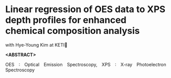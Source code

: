 # Linear regression of OES data to XPS depth profiles for enhanced chemical composition analysis 

with Hye-Young Kim at KETI🙌

**&lt;ABSTRACT&gt;**
<div align="justify"> 
  OES : Optical Emission Spectroscopy, XPS : X-ray Photoelectron Spectroscopy
</div>
